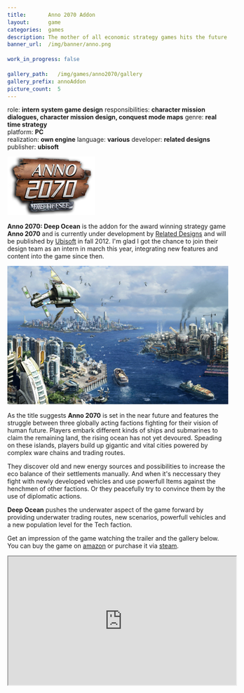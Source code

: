 ```yaml
---
title:       Anno 2070 Addon
layout:      game
categories:  games
description: The mother of all economic strategy games hits the future.
banner_url:  /img/banner/anno.png

work_in_progress: false

gallery_path:   /img/games/anno2070/gallery
gallery_prefix: annoAddon
picture_count:  5
---
```

role: __intern system game design__
responsibilities: __character mission dialogues, character mission design, conquest mode maps__
genre: __real time strategy__  
platform: __PC__  
realization: __own engine__
language: __various__
developer: __related designs__
publisher: __ubisoft__
 
 

<img class="float left"
       src="/img/games/anno2070/deep-ocean-logo-ger.png"
       alt="Anno Artwork showing the game world"
     title="Anno Artwork">

__Anno 2070: Deep Ocean__ is the addon for the award winning strategy game __Anno 2070__ and is currently under
development by [Related Designs][relatedHomepage] and will be published by [Ubisoft][ubiHomepage] in fall 2012. 
I'm glad I got the chance to join their design team as an intern in march this year, integrating new features 
and content into the game since then.

<a href="/img/games/anno2070/annoArtwork-original-1.png">
  <img src="/img/games/anno2070/annoArtwork-preview-1.png" alt="Anno Artwork">
</a>


As the title suggests __Anno 2070__ is set in the near future and features the struggle between 
three globally acting factions fighting for their vision of human future. Players embark different kinds
of ships and submarines to claim the remaining land, the rising ocean has not yet devoured. Speading on
these islands, players build up gigantic and vital cities powered by complex ware chains and trading routes.

They discover old and new energy sources and possibilities to increase the eco balance of their settlements manually.
And when it's neccessary they fight with newly developed vehicles and use powerfull Items against the henchmen of
other factions. Or they peacefully try to convince them by the use of diplomatic actions.

__Deep Ocean__ pushes the underwater aspect of the game forward by providing underwater trading routes, new scenarios, 
powerfull vehicles and a new population level for the Tech faction.

Get an impression of the game watching the trailer and the gallery below. You can buy the game on [amazon][amazonAnno]
or purchase it via [steam][steamAnno].


<iframe 
    src="http://player.vimeo.com/video/41607191?title=0&amp;byline=0&amp;portrait=0&amp;color=c5c533" 
    width="520" 
    height="293" 
    webkitAllowFullScreen="true"
    mozallowfullscreen="true"
    allowFullScreen="true" />


## Gallery:

<!-- gallery snippet -->
{% if page.gallery_path %}
<div class="gallery">
  <ul>
    {% for i in (1...page.picture_count) %}
    <li>
      <a {% if i == 1 %}class="active"{% endif %}
         href="{{ page.gallery_path }}/{{ page.gallery_prefix }}-original-{{ i }}.png"
         data-preview-url="{{ page.gallery_path }}/{{ page.gallery_prefix }}-preview-{{ i }}.png">
        <img src="{{ page.gallery_path }}/{{ page.gallery_prefix }}-thumb-{{ i }}.png" />
      </a>
    </li>
    {% endfor %}
  </ul>

  <div class="display-wrapper">
    <img src="{{ page.gallery_path }}/{{ page.gallery_prefix }}-preview-1.png" />
    <a href="{{ page.gallery_path }}/{{ page.gallery_prefix }}-original-1.png">Download Original</a>
  </div>
</div>
{% endif %}
<!-- gallery snippet -->

[relatedHomepage]: http://www.related-designs.com
[ubiHomepage]: http://www.ubi.com
[steamAnno]: http://store.steampowered.com/app/48240/
[amazonAnno]: http://www.amazon.com/Anno-2070/dp/0700026657/ref=sr_1_3?ie=UTF8&qid=1336231745&sr=8-3
